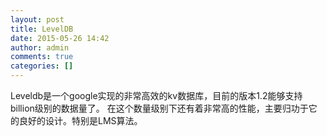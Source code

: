 ```yaml
---
layout: post
title: LevelDB
date: 2015-05-26 14:42
author: admin
comments: true
categories: []
---
```

Leveldb是一个google实现的非常高效的kv数据库，目前的版本1.2能够支持billion级别的数据量了。 在这个数量级别下还有着非常高的性能，主要归功于它的良好的设计。特别是LMS算法。
